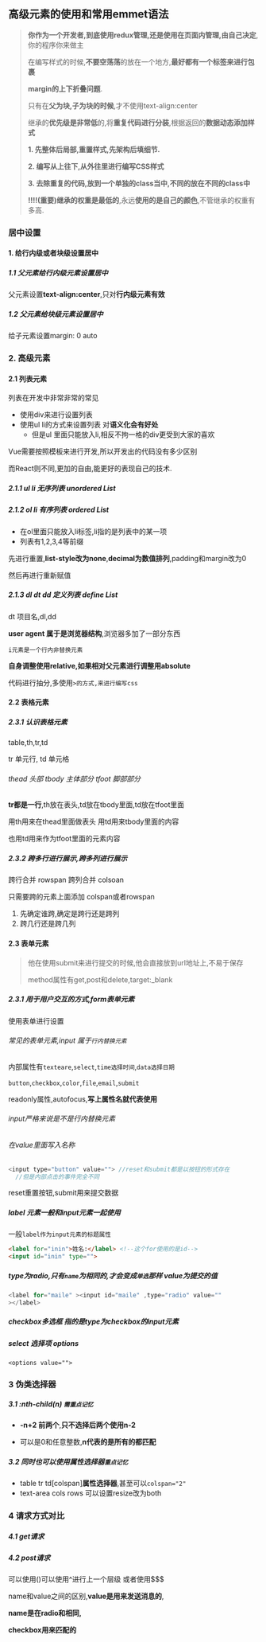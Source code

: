 ## 高级元素的使用和常用emmet语法

> **你作为一个开发者,到底使用redux管理,还是使用在页面内管理,由自己决定**,你的程序你来做主
>
> 在编写样式的时候,**不要空荡荡**的放在一个地方,**最好都有一个标签来进行包裹**
>
> **margin的上下折叠问题**.
>
> 只有在**父为块,子为块的时候**,才不使用text-align:center
>
> 继承的**优先级是非常低**的,将**重复代码进行分装**,根据返回的**数据动态添加样式**
>
> **1. 先整体后局部,重置样式,先架构后填细节.**
>
> **2. 编写从上往下,从外往里进行编写CSS样式**
>
> **3. 去除重复的代码,放到一个单独的class当中,不同的放在不同的class中**
>
> **!!!!(重要)继承的权重是最低的**,永远**使用的是自己的颜色**,不管继承的权重有多高.

### 居中设置

#### 1. 给行内级或者块级设置居中

##### 1.1 父元素给行内级元素设置居中

父元素设置**text-align:center**,只对**行内级元素有效**

##### 1.2 父元素给块级元素设置居中 

给子元素设置margin: 0 auto

### 2. 高级元素

#### 2.1 列表元素

列表在开发中非常非常的常见

- 使用div来进行设置列表
- 使用ul li的方式来设置列表 对**语义化会有好处**
  - 但是ul 里面只能放入li,相反不拘一格的div更受到大家的喜欢

Vue需要按照模板来进行开发,所以开发出的代码没有多少区别

而React则不同,更加的自由,能更好的表现自己的技术.

##### 2.1.1 ul li 无序列表    unordered List

##### 2.1.2 ol li 有序列表    ordered List

- 在ol里面只能放入li标签,li指的是列表中的某一项
- 列表有1,2,3,4等前缀

先进行重置,**list-style改为none**,**decimal为数值排列**,padding和margin改为0

然后再进行重新赋值

##### 2.1.3 dl dt dd 定义列表  define List

dt 项目名,dl,dd 

**user agent 属于是浏览器结构**,浏览器多加了一部分东西

`i元素是一个行内非替换元素`

**自身调整使用relative,如果相对父元素进行调整用absolute**

代码进行抽分,多使用`>的方式,来进行编写css`

#### 2.2 表格元素

##### 2.3.1 认识表格元素

table,th,tr,td

tr	单元行,		td	单元格

###### thead 头部   tbody 主体部分  tfoot  脚部部分

**tr都是一行**,th放在表头,td放在tbody里面,td放在tfoot里面

用th用来在thead里面做表头			用td用来tbody里面的内容

也用td用来作为tfoot里面的元素内容

##### 2.3.2 跨多行进行展示,跨多列进行展示

跨行合并 rowspan  跨列合并 colsoan

只需要跨的元素上面添加 colspan或者rowspan

1. 先确定谁跨,确定是跨行还是跨列
2. 跨几行还是跨几列

#### 2.3 表单元素

> 他在使用submit来进行提交的时候,他会直接放到url地址上,不易于保存
>
> method属性有get,post和delete,target:_blank   

##### 2.3.1 用于用户交互的方式,form表单元素

使用表单进行设置

###### 常见的表单元素,input  属于`行内替换元素`

内部属性有`texteare`,`select`,`time选择时间`,`data选择日期`

`button`,`checkbox`,`color`,`file`,`email`,`submit`

readonly属性,autofocus,**写上属性名就代表使用**

###### input严格来说是不是行内替换元素

###### 在value里面写入名称

```js
<input type="button" value=""> //reset和submit都是以按钮的形式存在
  //但是内部点击的事件完全不同
```

reset重置按钮,submit用来提交数据

##### label 元素一般和input元素一起使用

一般`label作为input元素的标题属性`

```html
<label for="inin">姓名:</label> <!--这个for使用的是id-->
<input id="inin" type="">
```

##### type为radio,只有`name`为相同的,才会变成`单选`那样  value为提交的值

```js
<label for="maile" ><input id="maile" ,type="radio" value=""
></label>
```

##### checkbox多选框  指的是type为checkbox的input元素

##### select  选择项  options

`<options value="">`

### 3 伪类选择器

##### 3.1 :nth-child(n)   `需重点记忆`

- **-n+2 前两个**,**只不选择后两个使用n-2**

- 可以是0和任意整数,**n代表的是所有的都匹配**

##### 3.2 同时也可以使用属性选择器`重点记忆`

- table tr td[colspan]**属性选择器**,甚至可以`colspan="2"`
- text-area  cols   rows  可以设置resize改为both

### 4 请求方式对比

##### 4.1 get请求

##### 4.2 post请求

可以使用()可以使用^进行上一个层级 或者使用$$$

name和value之间的区别,**value是用来发送消息的**,

**name是在radio和相同,**

**checkbox用来匹配的**